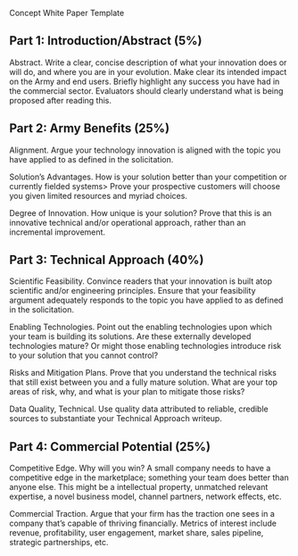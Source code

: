 Concept White Paper Template

## Part 1: Introduction/Abstract (5%)

Abstract. Write a clear, concise description of what your innovation does or will do, and where you are in your evolution. Make clear its intended impact on the Army and end users. Briefly highlight any success you have had in the commercial sector. Evaluators should clearly understand what is being proposed after reading this.

## Part 2: Army Benefits (25%)

Alignment. Argue your technology innovation is aligned with the topic you have applied to as defined in the solicitation.

Solution’s Advantages. How is your solution better than your competition or currently fielded systems> Prove your prospective customers will choose you given limited resources and myriad choices.

Degree of Innovation. How unique is your solution? Prove that this is an innovative technical and/or operational approach, rather than an incremental improvement.

## Part 3: Technical Approach (40%)

Scientific Feasibility. Convince readers that your innovation is built atop scientific and/or engineering principles. Ensure that your feasibility argument adequately responds to the topic you have applied to as defined in the solicitation.



Enabling Technologies. Point out the enabling technologies upon which your team is building its solutions. Are these externally developed technologies mature? Or might those enabling technologies introduce risk to your solution that you cannot control?



Risks and Mitigation Plans. Prove that you understand the technical risks that still exist between you and a fully mature solution. What are your top areas of risk, why, and what is your plan to mitigate those risks?



Data Quality, Technical. Use quality data attributed to reliable, credible sources to substantiate your Technical Approach writeup.

## Part 4: Commercial Potential (25%)

Competitive Edge. Why will you win? A small company needs to have a competitive edge in the marketplace; something your team does better than anyone else. This might be a intellectual property, unmatched relevant expertise, a novel business model, channel partners, network effects, etc.



Commercial Traction. Argue that your firm has the traction one sees in a company that’s capable of thriving financially. Metrics of interest include revenue, profitability, user engagement, market share, sales pipeline, strategic partnerships, etc.